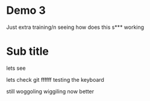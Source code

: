 # Demo 3

Just extra training/n
seeing how does this s*** working

# Sub title

lets see


lets check
git 
ffffff
testing the keyboard


still woggoling
wiggiling 
now better 
